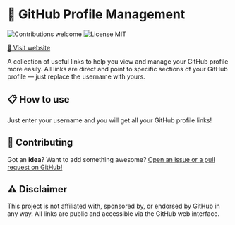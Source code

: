 # 📝 GitHub Profile Management

<p>
  <img alt="Contributions welcome" src="https://img.shields.io/badge/Contributions-welcome-green">
  <img alt="License MIT" src="https://img.shields.io/badge/License-MIT-orange">
</p>

<a href="https://champytech.github.io/github-profile-management/">🔗 Visit website</a>

A collection of useful links to help you view and manage your GitHub profile more easily. All links are direct and point to specific sections of your GitHub profile — just replace the username with yours.

## 📋 How to use

Just enter your username and you will get all your GitHub profile links!

## 🙏 Contributing

Got an <b>idea</b>? Want to add something awesome? <a href="." target="_blank">Open an issue or a pull request on GitHub!</a>

## ⚠️ Disclaimer

This project is not affiliated with, sponsored by, or endorsed by GitHub in any way. All links are public and accessible via the GitHub web interface.
